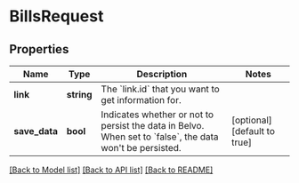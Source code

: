 # BillsRequest

## Properties
Name | Type | Description | Notes
------------ | ------------- | ------------- | -------------
**link** | **string** | The &#x60;link.id&#x60; that you want to get information for. | 
**save_data** | **bool** | Indicates whether or not to persist the data in Belvo. When set to &#x60;false&#x60;, the data won&#x27;t be persisted. | [optional] [default to true]

[[Back to Model list]](../../README.md#documentation-for-models) [[Back to API list]](../../README.md#documentation-for-api-endpoints) [[Back to README]](../../README.md)


